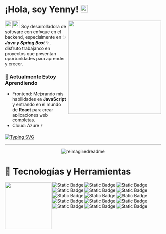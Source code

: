 # ¡Hola, soy Yenny!  <img src="https://github.githubassets.com/images/mona-whisper.gif" height="24" /></h2>

<img align='right' src="https://github.com/user-attachments/assets/6a6c66f8-406a-4896-9ef2-32994a99f3aa" width="300" /> 

<p>
 <img src="https://github.com/user-attachments/assets/f5acb781-2bbf-4400-80de-86a3be0d493f" height="24"/><img src="https://github.com/user-attachments/assets/438899d5-806c-46f9-be09-9230245a659f" height="24"/> 
Soy desarrolladora de software con enfoque en el backend, especialmente en ✨ <i><b> Java y Spring Boot </b></i> ✨, disfruto trabajando en proyectos que presentan oportunidades para aprender y crecer.
</p> 
 

### 🌱 Actualmente Estoy Aprendiendo  
* Frontend: Mejorando mis habilidades en **JavaScript** y entrando en el mundo de **React** para crear aplicaciones web completas.
* Cloud: Azure ⚡

[![Typing SVG](https://readme-typing-svg.demolab.com?font=Fira+Code&pause=1000&width=457&lines=Busco+nuevas+formas+de+hacer+las+cosas+)](https://git.io/typing-svg)

-----

<div align="center">
 
<img src="https://myreadme.vercel.app/api/embed/thanzel?panels=userstatistics,toprepositories,toplanguages,commitgraph" alt="reimaginedreadme" />

</div>


# 🔭 Tecnologías y Herramientas 

<img align='left' src="https://github.com/user-attachments/assets/89feb04f-9a3f-4e0a-b686-649af5ccdf8d" width="150" /> 

![Static Badge](https://img.shields.io/badge/Java-FEFAE0?style=for-the-badge&logo=coffeescript&logoColor=black&labelColor=B99470)
![Static Badge](https://img.shields.io/badge/Spring%20Framework-efebe9?style=for-the-badge&logo=spring&logoColor=black&labelColor=A4ac86)
![Static Badge](https://img.shields.io/badge/Spring%20Boot-e3e1e6?style=for-the-badge&logo=springboot&logoColor=black&labelColor=936639)
![Static Badge](https://img.shields.io/badge/MySql-EFE7DA?style=for-the-badge&logo=mysql&logoColor=black&labelColor=C1B6A3)
![Static Badge](https://img.shields.io/badge/Teradata-E1DACA?style=for-the-badge&logo=teradata&logoColor=black&labelColor=B3907A)
![Static Badge](https://img.shields.io/badge/Oracle-ccd7cf?style=for-the-badge&logo=oracle&logoColor=black&labelColor=c6d1b3)
![Static Badge](https://img.shields.io/badge/HTML5-DBD5D2?style=for-the-badge&logo=html5&logoColor=black&labelColor=AcB6B3)
![Static Badge](https://img.shields.io/badge/CSS3-efebe9?style=for-the-badge&logo=css3&logoColor=black&labelColor=cfd8dc)
![Static Badge](https://img.shields.io/badge/JavaScript-E4c9B6?style=for-the-badge&logo=javascript&logoColor=black&labelColor=D7A49A)
![Static Badge](https://img.shields.io/badge/JQuery-C9C2B2?style=for-the-badge&logo=jquery&logoColor=black&labelColor=C9C282)
![Static Badge](https://img.shields.io/badge/BootStrap-E3E5E8?style=for-the-badge&logo=bootstrap&logoColor=black&labelColor=D6C7BD)
![Static Badge](https://img.shields.io/badge/Python-B8c5b9?style=for-the-badge&logo=python&logoColor=black&labelColor=Cdb499)
![Static Badge](https://img.shields.io/badge/IBM%20DataStage-e3e1e6?style=for-the-badge&logo=ibm&logoColor=black&labelColor=d7ccc8)
![Static Badge](https://img.shields.io/badge/Kibana-E9D7C0?style=for-the-badge&logo=kibana&logoColor=black&labelColor=92AdA4)
![Static Badge](https://img.shields.io/badge/Datadog-f2d7d5?style=for-the-badge&logo=datadog&logoColor=black&labelColor=E1DbDc)

<!--
[![Static Badge](https://img.shields.io/badge/Portafolio-2d4874?style=for-the-badge&logo=esbuild&logoColor=black&labelColor=d7dbdd)](https://thanzel.github.io/portafolio-yenny/index.html)

<img alt="GitHub" src="https://img.shields.io/badge/dynamic/json?logo=github&label=GitHub+Followers&labelColor=282c34&color=181717&query=%24.data.totalSubs&url=https%3A%2F%2Fapi.spencerwoo.com%2Fsubstats%2F%3Fsource%3Dgithub%26queryKey%3Dthanzel&longCache=true"/>
<img alt="followers" src="https://img.shields.io/github/followers/thanzel?label=Followers&style=social">
<img src="https://img.shields.io/github/stars/thanzel?label=Stars" alt="stars">

<img src="https://github-readme-stats.vercel.app/api/top-langs?username=thanzel&show_icons=true&locale=en&layout=compact&theme=chartreuse-light" alt="ovi" />

<img src="http://estruyf-github.azurewebsites.net/api/VisitorHit?user=thanzel&repo=thanzel&countColorcountColor&countColor=%237B1E7B"/>

- 🔭 I’m currently working on ...
- 🌱 I’m currently learning ...
- 👯 I’m looking to collaborate on ...
- 🤔 I’m looking for help with ...
- 💬 Ask me about ...
- 📫 How to reach me: ...
- 😄 Pronouns: ...
- ⚡ Fun fact: ...
-->
